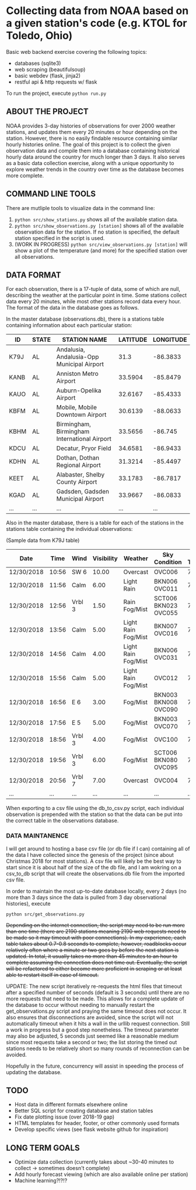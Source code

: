 # Collecting data from NOAA based on a given station's code (e.g. KTOL for Toledo, Ohio)

Basic web backend exercise covering the following topics:

* databases (sqlite3)
* web scraping (beautifulsoup)
* basic webdev (flask, jinja2)
* restful api & http requests w/ flask

To run the project, execute ```python run.py```

## ABOUT THE PROJECT

NOAA provides 3-day histories of observations for over 2000 weather stations, and updates them every 20 minutes or hour depending on the station. However, there is no easily findable resource containing similar hourly histories online. The goal of this project is to collect the given observation data and compile them into a database containing historical hourly data around the country for much longer than 3 days. It also serves as a basic data collection exercise, along with a unique opportunity to explore weather trends in the country over time as the database becomes more complete.

## COMMAND LINE TOOLS

There are mutliple tools to visualize data in the command line:

1. ```python src/show_stations.py``` shows all of the available station data.
2. ```python src/show_observations.py [station]``` shows all of the available observation data for the station. If no station is specified, the default station specified in the script is used.
3. (WORK IN PROGRESS) ```python src/view_observations.py [station]``` will show a plot of the temperature (and more) for the specified station over all observations.

## DATA FORMAT

For each observation, there is a 17-tuple of data, some of which are null, describing the weather at the particular point in time. Some stations collect data every 20 minutes, while most other stations record data every hour. The format of the data in the database goes as follows.

In the master database (observations.db), there is a stations table containing information about each particular station:

| ID   | STATE | STATION NAME                                | LATITUDE | LONGITUDE |
|------|-------|---------------------------------------------|----------|-----------|
| K79J | AL    | Andalusia, Andalusia-Opp Municipal Airport  | 31.3     | -86.3833  |
| KANB | AL    | Anniston Metro Airport                      | 33.5904  | -85.8479  |
| KAUO | AL    | Auburn-Opelika Airport                      | 32.6167  | -85.4333  |
| KBFM | AL    | Mobile, Mobile Downtown Airport             | 30.6139  | -88.0633  |
| KBHM | AL    | Birmingham, Birmingham International Airport| 33.5656  | -86.745   |
| KDCU | AL    | Decatur, Pryor Field                        | 34.6581  | -86.9433  |
| KDHN | AL    | Dothan, Dothan Regional Airport             | 31.3214  | -85.4497  |
| KEET | AL    | Alabaster, Shelby County Airport            | 33.1783  | -86.7817  |
| KGAD | AL    | Gadsden, Gadsden Municipal Airport          | 33.9667  | -86.0833  |
|...   | ...   | ...                                         | ...      | ...       |

Also in the master database, there is a table for each of the stations in the stations table containing the individual observations:

(Sample data from K79J table)

| Date | Time | Wind | Visibility | Weather | Sky Condition | Air Temp | Dew Point | 6HR Max | 6HR Min | Humidity | Wind Chill | Heat Index | Altimeter | Sea Level | 1HR Precip. | 3HR Precip. | 6HR Precip. |
|------------|-------|--------|-------|---------------------|----------------------|-----|------|-----|-----|-----|----|----|-------|--------|------|------|------|
| 12/30/2018 | 10:56 | SW 6   | 10.00 | Overcast            | OVC006               | 74  | 69   |     |     | 85% | NA | NA | 30.12 | 1019.7 |      |      |      |
| 12/30/2018 | 11:56 | Calm   | 6.00  | Light Rain          | BKN006 OVC011        | 74  | 69   | 75  | 67  | 85% | NA | NA | 30.09 | 1018.6 |      |      |      |
| 12/30/2018 | 12:56 | Vrbl 3 | 1.50  | Rain Fog/Mist       | SCT006 BKN023 OVC055 | 73  | 69   |     |     | 87% | NA | NA | 30.07 | 1018.0 | 0.07 |      |      |
| 12/30/2018 | 13:56 | Calm   | 5.00  | Light Rain Fog/Mist | BKN007 OVC016        | 73  | 69   |     |     | 87% | NA | NA | 30.07 | 1017.8 | 0.01 |      |      |
| 12/30/2018 | 14:56 | Calm   | 4.00  | Light Rain Fog/Mist | BKN006 OVC031        | 72  | 68   |     |     | 87% | NA | NA | 30.08 | 1018.2 | 0.16 | 0.24 |      |
| 12/30/2018 | 15:56 | Calm   | 5.00  | Light Rain Fog/Mist | OVC012               | 72  | 68   |     |     | 87% | NA | NA | 30.09 | 1018.5 |      |      |      |
| 12/30/2018 | 16:56 | E 6    | 3.00  | Fog/Mist            | BKN003 BKN008 OVC090 | 72  | 68   |     |     | 87% | NA | NA | 30.08 | 1018.1 | 0.03 |      |      |
| 12/30/2018 | 17:56 | E 5    | 5.00  | Fog/Mist            | BKN003 OVC070        | 71  | 68   | 74  | 71  | 90% | NA | NA | 30.08 | 1018.3 |      |      | 0.27 |
| 12/30/2018 | 18:56 | Vrbl 3 | 4.00  | Fog/Mist            | OVC100               | 71  | 67   |     |     | 87% | NA | NA | 30.09 | 1018.6 |      |      |      |
| 12/30/2018 | 19:56 | Vrbl 3 | 6.00  | Fog/Mist            | SCT006 BKN080 OVC095 | 71  | 67   |     |     | 87% | NA | NA | 30.09 | 1018.5 |      |      |      |
| 12/30/2018 | 20:56 | Vrbl 7 | 7.00  | Overcast            | OVC004               | 71  | 67   |     |     | 87% | NA | NA | 30.09 | 1018.6 |      |      |      |
| ...        | ...   | ...    | ...   | ...                 | ...                  | ... | ...  | ... | ... | ... | ...| ...| ...   | ...    | ...  | ...  | ...  |

When exporting to a csv file using the db_to_csv.py script, each individual observation is prepended with the station so that the data can be put into the correct table in the observations database.

### DATA MAINTANENCE

I will get around to hosting a base csv file (or db file if I can) containing all of the data I have collected since the genesis of the project (since about Christmas 2018 for most stations). A csv file will likely be the best way to start since it is about half of the size of the db file, and I am wokring on a csv_to_db script that will create the observations.db file from the imported csv file.

In order to maintain the most up-to-date database locally, every 2 days (no more than 3 days since the data is pulled from 3 day observational histories), execute

```python src/get_observations.py```

~~Depending on the internet connection, the script may need to be run more than one time (there are 2190 stations meaning 2190 web requests need to be made so it may timeout with poor connections).
In my experience, each table takes about 0.7-0.8 seconds to complete, however, roadblocks occur relatively often where a minute or two goes by before the next station is updated. In total, it
usually takes no more than 45 minutes to an hour to complete assuming the connection does not time out. Eventually, the script will be refactored to either become more proficient in scraping
or at least able to restart itself in case of timeout.~~

UPDATE: The new script iteratively re-requests the html files that timeout after a specified number of seconds (default is 3 seconds) until there are no more requests that need to be made. This allows for a complete update of the database to occur without needing to manually restart the get_observations.py script and praying the same timeout does not occur. It also ensures that disconnections are avoided, since the script will not automatically timeout when it hits a wall in the urllib request connection. Still a work in progress but a good step nonetheless. The timeout parameter may also be adjusted, 5 seconds just seemed like a reasonable medium since most requests take a second or two; the list storing the timed out stations needs to be relatively short so many rounds of reconnection can be avoided.

Hopefully in the future, concurrency will assist in speeding the process of updating the database.

## TODO

* Host data in different formats elsewhere online
* Better SQL script for creating database and station tables
* Fix date plotting issue (over 2018-19 gap)
* HTML templates for header, footer, or other commonly used formats
* Develop specific views (see flask website github for inspiration)

## LONG TERM GOALS

* Optimize data collection (currently takes about ~30-40 minutes to collect -> sometimes doesn't complete)
* Add hourly forecast viewing (which are also available online per station)
* Machine learning?!?!?
